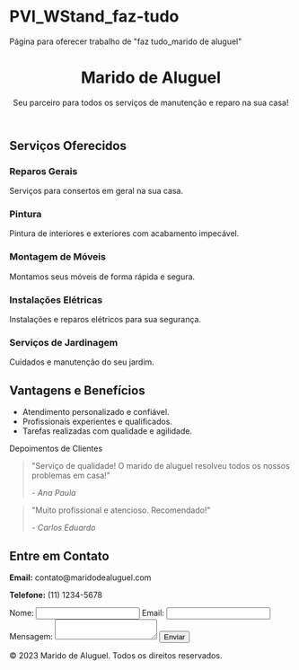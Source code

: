 # PVI_WStand_faz-tudo
Página para oferecer trabalho de "faz tudo_marido de aluguel"

<!DOCTYPE html>
<html lang="pt-BR">
<head>
<meta charset="UTF-8">
<meta name="viewport" content="width=device-width, initial-scale=1.0">
<title>Marido de Aluguel - Faz Tudo</title>
<link rel="stylesheet" href="styles.css">
</head>
<body>
<header>
<h1>Marido de Aluguel</h1>
<p>Seu parceiro para todos os serviços de manutenção e reparo na sua casa!</p>
</header>

<section id="servicos">
<h2>Serviços Oferecidos</h2>
<div class="flexbox-container">
<div class="service-card">
<h3>Reparos Gerais</h3>
<p>Serviços para consertos em geral na sua casa.</p>
</div>
<div class="service-card">
<h3>Pintura</h3>
<p>Pintura de interiores e exteriores com acabamento impecável.</p>
</div>
<div class="service-card">
<h3>Montagem de Móveis</h3>
<p>Montamos seus móveis de forma rápida e segura.</p>
</div>
<div class="service-card">
<h3>Instalações Elétricas</h3>
<p>Instalações e reparos elétricos para sua segurança.</p>
</div>
<div class="service-card">
<h3>Serviços de Jardinagem</h3>
<p>Cuidados e manutenção do seu jardim.</p>
</div>
</div>
</section>

<section id="vantagens">
<h2>Vantagens e Benefícios</h2>
<ul>
<li>Atendimento personalizado e confiável.</li>
<li>Profissionais experientes e qualificados.</li>
<li>Tarefas realizadas com qualidade e agilidade.</li>
</ul>
</section>

<section id="depoimentos"
<h2>Depoimentos de Clientes</h2>
<blockquote>
<p>"Serviço de qualidade! O marido de aluguel resolveu todos os nossos problemas em casa!"</p>
<cite>- Ana Paula</cite>
</blockquote>
<blockquote>
<p>"Muito profissional e atencioso. Recomendado!"</p>
<cite>- Carlos Eduardo</cite>
</blockquote>
</section>

<section id="contato">
<h2>Entre em Contato</h2>
<p><strong>Email:</strong> contato@maridodealuguel.com</p>
<p><strong>Telefone:</strong> (11) 1234-5678</p>
<form>
<label for="nome">Nome:</label>
<input type="text" id="nome" name="nome" required>
<label for="email">Email:</label>
<input type="email" id="email" name="email" required>
<label for="mensagem">Mensagem:</label>
<textarea id="mensagem" name="mensagem" required></textarea>
<button type="submit">Enviar</button>
</form>
</section>

<footer>
<p>© 2023 Marido de Aluguel. Todos os direitos reservados.</p>
</footer>
</body>
